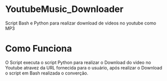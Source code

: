 # YoutubeMusic_Downloader
Script Bash e Python para realizar download de videos no youtube como MP3

# Como Funciona

O Script executa o script Python para realizar o Download do video no Youtube atravez da URL fornecida para o usuário, após realizar o Download o script em Bash realizada o converção.



